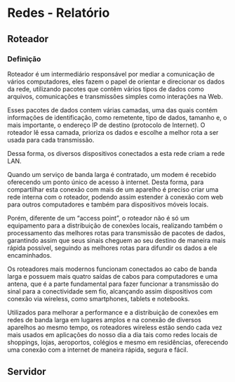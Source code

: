# Redes - Relatório

## Roteador

### Definição 

Roteador é um intermediário responsável por mediar a comunicação de vários computadores, eles fazem o papel de orientar e direcionar os dados da rede, utilizando pacotes que contêm vários tipos de dados como arquivos, comunicações e transmissões simples como interações na Web.

Esses pacotes de dados contem várias camadas, uma das quais contém informações de identificação, como remetente, tipo de dados, tamanho e, o mais importante, o endereço IP de destino (protocolo de Internet). O roteador lê essa camada, prioriza os dados e escolhe a melhor rota a ser usada para cada transmissão.

Dessa forma, os diversos dispositivos conectados a esta rede criam a rede LAN.

Quando um serviço de banda larga é contratado, um modem é recebido oferecendo um ponto único de acesso à internet. Desta forma, para compartilhar esta conexão com mais de um aparelho é preciso criar uma rede interna com o roteador, podendo assim estender à conexão com web para outros computadores e também para dispositivos móveis locais.

Porém, diferente de um “access point”, o roteador não é só um equipamento para a distribuição de conexões locais, realizando também o processamento das melhores rotas para transmissão de pacotes de dados, garantindo assim que seus sinais cheguem ao seu destino de maneira mais rápida possível, seguindo as melhores rotas para difundir os dados a ele encaminhados.

Os roteadores mais modernos funcionam conectados ao cabo de banda larga e possuem mais quatro saídas de cabos para computadores e uma antena, que é a parte fundamental para fazer funcionar a transmissão do sinal para a conectividade sem fio, alcançando assim dispositivos com conexão via wireless, como smartphones, tablets e notebooks.

Utilizados para melhorar a performance e a distribuição de conexões em redes de banda larga em lugares amplos e na conexão de diversos aparelhos ao mesmo tempo, os roteadores wireless estão sendo cada vez mais usados em aplicações do nosso dia a dia tais como redes locais de shoppings, lojas, aeroportos, colégios e mesmo em residências, oferecendo uma conexão com a internet de maneira rápida, segura e fácil.

## Servidor
